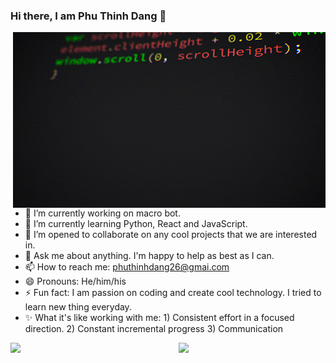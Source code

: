 ### Hi there, I am Phu Thinh Dang 👋
<img align="right" src="/giphy.gif">

- 🔭 I’m currently working on macro bot.
- 🌱 I’m currently learning Python, React and JavaScript.
- 👯 I’m opened to collaborate on any cool projects that we are interested in.
- 💬 Ask me about anything. I'm happy to help as best as I can. 
- 📫 How to reach me: phuthinhdang26@gmai.com
- 😄 Pronouns: He/him/his
- ⚡ Fun fact: I am passion on coding and create cool technology. I tried to learn new thing everyday.
- ✨ What it's like working with me: 1) Consistent effort in a focused direction. 2) Constant incremental progress 3) Communication

<div style="display: flex; flex-direction: row;">
 <img align="center" class="img" src="https://github-readme-stats.vercel.app/api?username=EricDang261&show_icons=true&theme=radical" width="400"/>
 <img align="center" class="img" src="https://github-readme-stats.vercel.app/api/top-langs/?username=EricDang261&theme=radical&layout=compact" width ="350" />
</div>
